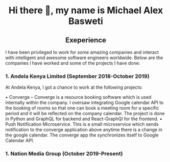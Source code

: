 <h1 align="center">Hi there 👋, my name is Michael Alex Basweti</h1>

<h2 align="center">Exeperience</h2>
<p>I have been privileged to work for some amazing companies and interact with intelligent and awesome software engineers worldwide. Below are the companies I have worked and some of the projects I have done:</p>

<h3>1. Andela Kenya Limited (September 2018-October 2019)</h3>
At Andela Kenya, I got a chance to work at the following projects:

•	Converge – Converge is a resource booking software which is used internally within the company. I oversaw integrating Google calendar API to the booking of rooms so that one can book a meeting room for a specific period and it will be reflected on the company calendar. The project is done in Python and GraphQL for backend and React-GraphQl for the frontend.
•	Push Notification Microservice. This is a small microservice which sends notification to the converge application above anytime there is a change in the google calendar. The converge app the synchronizes itself to Google Calendar API.



<h3>1. Nation Media Group (October 2019-Present)</h3>

<!--
**michael-basweti/michael-basweti** is a ✨ _special_ ✨ repository because its `README.md` (this file) appears on your GitHub profile.

Here are some ideas to get you started:

- 🔭 I’m currently working on ...
- 🌱 I’m currently learning ...
- 👯 I’m looking to collaborate on ...
- 🤔 I’m looking for help with ...
- 💬 Ask me about ...
- 📫 How to reach me: ...
- 😄 Pronouns: ...
- ⚡ Fun fact: ...
-->
